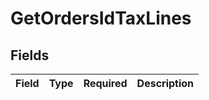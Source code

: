 # GetOrdersIdTaxLines


## Fields

| Field       | Type        | Required    | Description |
| ----------- | ----------- | ----------- | ----------- |